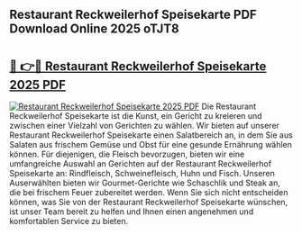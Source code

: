 ## Restaurant Reckweilerhof Speisekarte PDF Download Online 2025 oTJT8

# <h2><a href="http://gc5e14.nevu.top/?p=Restaurant+Reckweilerhof+Speisekarte">🔗 👉🔴 Restaurant Reckweilerhof Speisekarte 2025 PDF</a></h2>

[![Restaurant Reckweilerhof Speisekarte 2025 PDF](https://i.imgur.com/dBaPXMq.png)](http://gc5e14.nevu.top/?p=Restaurant+Reckweilerhof+Speisekarte)
Die Restaurant Reckweilerhof Speisekarte ist die Kunst, ein Gericht zu kreieren und zwischen einer Vielzahl von Gerichten zu wählen. Wir bieten auf unserer Restaurant Reckweilerhof Speisekarte einen Salatbereich an, in dem Sie aus Salaten aus frischem Gemüse und Obst für eine gesunde Ernährung wählen können. Für diejenigen, die Fleisch bevorzugen, bieten wir eine umfangreiche Auswahl an Gerichten auf der Restaurant Reckweilerhof Speisekarte an: Rindfleisch, Schweinefleisch, Huhn und Fisch. Unseren Auserwählten bieten wir Gourmet-Gerichte wie Schaschlik und Steak an, die bei frischem Feuer zubereitet werden. Wenn Sie sich nicht entscheiden können, was Sie von der Restaurant Reckweilerhof Speisekarte wünschen, ist unser Team bereit zu helfen und Ihnen einen angenehmen und komfortablen Service zu bieten.
